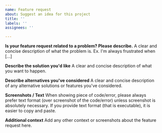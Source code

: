 ```yaml
---
name: Feature request
about: Suggest an idea for this project
title: ''
labels: ''
assignees: ''

---
```


**Is your feature request related to a problem? Please describe.**
A clear and concise description of what the problem is. Ex. I'm always frustrated when [...]

**Describe the solution you'd like**
A clear and concise description of what you want to happen.

**Describe alternatives you've considered**
A clear and concise description of any alternative solutions or features you've considered.

**Screenshots / Text**
When showing piece of code/error, please always prefer text format (over screenshot of the code/error) unless screenshot is absolutely necessary.
If you provide text format (that is executable), it is easier to copy and paste.

**Additional context**
Add any other context or screenshots about the feature request here.
